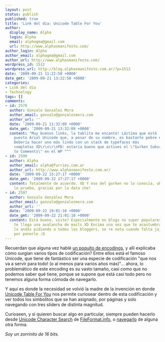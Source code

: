 ```yaml
---
layout: post
status: publish
published: true
title: 'Link del día: Unicode Table For You'
author:
  display_name: Alpha
  login: Alpha
  email: alphagma@gmail.com
  url: http://www.alphasmanifesto.com/
author_login: Alpha
author_email: alphagma@gmail.com
author_url: http://www.alphasmanifesto.com/
wordpress_id: 1512
wordpress_url: http://blog.alphasmanifesto.com.ar/?p=1512
date: '2009-09-21 11:22:50 +0000'
date_gmt: '2009-09-21 13:22:50 +0000'
categories:
- Link del día
- Technology
tags: []
comments:
- id: 2578
  author: Gonzalo González Mora
  author_email: gonzalo@gonzalezmora.com
  author_url: ''
  date: '2009-09-21 11:32:09 +0000'
  date_gmt: '2009-09-21 13:32:09 +0000'
  content: "Muy buenos links, la tablita me encantó! Lástima que está
    puesto Arial Unicode que, a pesar de su nombre, es bastante pobre en ese sentido.
    Debería hacer uno más lindo con un stack de typefaces más
    completas XD\r\n\r\nPD: estaría bueno que actives el \"Gurken Subscribe
    to Comments\" en el WP ^^"
- id: 2590
  author: Alpha
  author_email: alpha@furries.com.ar
  author_url: http://www.alphasmanifesto.com.ar/
  date: '2009-09-22 15:27:17 +0000'
  date_gmt: '2009-09-22 17:27:17 +0000'
  content: Totalmente de acuerdo. XD Y eso del gurken no lo conocía, ahora
    lo pruebo, gracias por la data che!
- id: 2597
  author: Gonzalo González Mora
  author_email: gonzalo@gonzalezmora.com
  author_url: ''
  date: '2009-09-22 19:01:10 +0000'
  date_gmt: '2009-09-22 21:01:10 +0000'
  content: Está bueno, viste? Especialmente en blogs no super populares, sino
    te llega una avalancha de mails XD Encima una vez que te acostumbrás, se
    lo andás pidiendo a todos los bloggers, se re nota cuando falta jaja Gracias
    por ponerlo :D
---
```


Recuerdan que alguna vez hablé [un poquito de encodings](https://blog.alphasmanifesto.com.ar/2009/04/23/link-del-dia-un-poquito-de-encodings/), y allí explicaba cómo surgían varios tipos de codificación? Entre ellos está el famoso Unicode, que tiene de fantástico ser una especie de codificación "que nos va a servir para todo! (o al menos para varios años más)"... ahora, lo problemático de este encoding es su vasto tamaño, casi como que no podemos saber qué tiene, porque se supone que está casi todo pero no tenemos alguna forma cómoda de navegarlo.

Y aquí es donde la necesidad se volvió la madre de la invención en donde [Unicode Table For You](http://www.ftrain.com/unicode/) nos permite curiosear dentro de esta codificación y ver todos los simbolitos que se han asignado, por páginas y solo navegando con tres sliders de distinta magnitud.

Curioseen, y si quieren buscar algo en particular, siempre pueden hacerlo desde [Unicode Character Search](http://www.fileformat.info/info/unicode/char/search.htm) de [FileFormat.info](http://www.fileformat.info/), o [navegarlo](http://www.fileformat.info/info/unicode/) de alguna otra forma.

_Soy un zorrinito de 16 bits._
